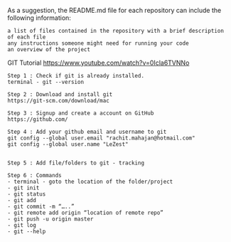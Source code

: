 As a suggestion, the README.md file for each repository can include the following information:

    a list of files contained in the repository with a brief description of each file
    any instructions someone might need for running your code
    an overview of the project

GIT Tutorial
    https://www.youtube.com/watch?v=0Icla6TVNNo

    Step 1 : Check if git is already installed.
    terminal - git --version

    Step 2 : Download and install git
    https://git-scm.com/download/mac

    Step 3 : Signup and create a account on GitHub
    https://github.com/

    Step 4 : Add your github email and username to git
    git config --global user.email "rachit.mahajan@hotmail.com"
    git config --global user.name "LeZest"


    Step 5 : Add file/folders to git - tracking

    Step 6 : Commands
    - terminal - goto the location of the folder/project
    - git init
    - git status
    - git add
    - git commit -m “…..”
    - git remote add origin “location of remote repo”
    - git push -u origin master
    - git log
    - git --help

